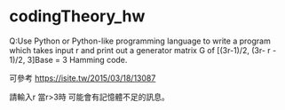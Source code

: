 # codingTheory_hw
Q:Use Python or Python-like programming language to write a program which takes input r
and print out a generator matrix G of [(3r-1)/2, (3r- r - 1)/2, 3]Base = 3 Hamming code.


可參考
https://isite.tw/2015/03/18/13087

請輸入r 當r>3時 可能會有記憶體不足的訊息。

